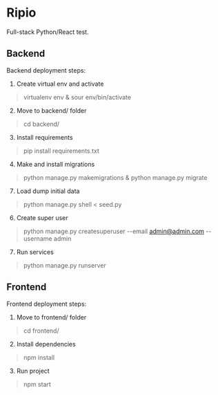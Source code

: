 # Ripio

Full-stack Python/React test.

## Backend

Backend deployment steps:

1. Create virtual env and activate
> virtualenv env & sour env/bin/activate

2. Move to backend/ folder
> cd backend/

3. Install requirements
> pip install requirements.txt

4. Make and install migrations
> python manage.py makemigrations & python manage.py migrate

7. Load dump initial data
> python manage.py shell < seed.py

6. Create super user
> python manage.py createsuperuser --email admin@admin.com --username admin

7. Run services
> python manage.py runserver


## Frontend

Frontend deployment steps:

1. Move to frontend/ folder
> cd frontend/

2. Install dependencies
> npm install

3. Run project
> npm start
